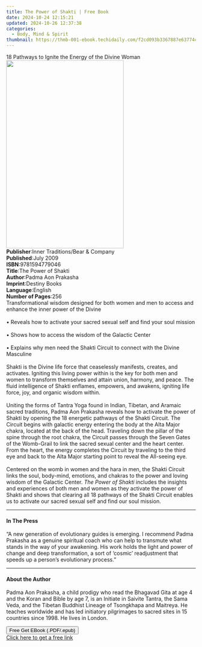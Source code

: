 ```yaml
---
title: The Power of Shakti | Free Book
date: 2024-10-24 12:15:21
updated: 2024-10-26 12:37:38
categories:
  - Body, Mind & Spirit
thumbnail: https://thmb-001-ebook.techidaily.com/f2cd093b3367887e63774c8812b0620cc33a4d2a9d3c66820d444a31102377c3.jpg
---
```

<main id="book-container">
  <div class="flex flex-col">
    <div class="book-brief flex-1 py-6 px-4 sm:p-6 md:py-10 md:px-8">
      <!-- brief-->
      <div class="book-brief-main">
        18 Pathways to Ignite the Energy of the Divine Woman
      </div>
    </div>
    <div
      class="book-meta-info flex-1 grid gap-4 col-start-1 col-end-3 row-start-1 sm:mb-6 sm:grid-cols-4 lg:gap-6 lg:col-start-2 lg:row-end-6 lg:row-span-6 lg:mb-0"
    >
      <div
        class="book-meta-info-left place-content-center mt-4 p-4 text-sm leading-6 col-start-2 col-span-2 dark:text-slate-400"
      >
        <img
          class="w-full h-500 object-cover rounded-lg sm:h-255 sm:col-span-2 lg:col-span-full"
          src="https://img-001-ebook.techidaily.com/45bd2258026c61c547c1b58050d09bc90ea378cf0a6caebee792d7b1ceac720f.jpg"
          alt=""
          width="312"
          height="500"
        />
      </div>
      <div
        class="book-meta-info-right mt-2 col-start-1 row-start-2 col-span-3 self-center"
      >
        <!-- meta data  -->
        <div class="flex flex-col px-4 md:px-8">
          <div class="flex-1">
            <strong>Publisher</strong>:<span class="px-2"
              >Inner Traditions/Bear &amp; Company</span
            >
          </div>
          <div class="flex-1">
            <strong>Published</strong>:<span class="px-2">July 2009</span>
          </div>
          <div class="flex-1">
            <strong>ISBN</strong>:<span class="px-2">9781594779046</span>
          </div>
          <div class="flex-1">
            <strong>Title</strong>:<span class="px-2">The Power of Shakti</span>
          </div>
          <div class="flex-1">
            <strong>Author</strong>:<span class="px-2">Padma Aon Prakasha</span>
          </div>
          <div class="flex-1">
            <strong>Imprint</strong>:<span class="px-2">Destiny Books</span>
          </div>
          <div class="flex-1">
            <strong>Language</strong>:<span class="px-2">English</span>
          </div>
          <div class="flex-1">
            <strong>Number of Pages</strong>:<span class="px-2">256</span>
          </div>
        </div>
      </div>
    </div>
    <div class="book-description flex-1 py-6 px-4 sm:p-6 md:py-10 md:px-8">
      <div class="book-description-main">
        <div accordion-content="" id="description">
          Transformational wisdom designed for both women and men to access and
          enhance the inner power of the Divine <br />
          <br />• Reveals how to activate your sacred sexual self and find your
          soul mission <br />
          <br />• Shows how to access the wisdom of the Galactic Center <br />
          <br />• Explains why men need the Shakti Circuit to connect with the
          Divine Masculine <br />
          <br />Shakti is the Divine life force that ceaselessly manifests,
          creates, and activates. Igniting this living power within is the key
          for both men and women to transform themselves and attain union,
          harmony, and peace. The fluid intelligence of Shakti enflames,
          empowers, and awakens, igniting life force, joy, and organic wisdom
          within. <br />
          <br />Uniting the forms of Tantra Yoga found in Indian, Tibetan, and
          Aramaic sacred traditions, Padma Aon Prakasha reveals how to activate
          the power of Shakti by opening the 18 energetic pathways of the Shakti
          Circuit. The Circuit begins with galactic energy entering the body at
          the Alta Major chakra, located at the back of the head. Traveling down
          the pillar of the spine through the root chakra, the Circuit passes
          through the Seven Gates of the Womb-Grail to link the sacred sexual
          center and the heart center. From the heart, the energy completes the
          Circuit by traveling to the third eye and back to the Alta Major
          starting point to reveal the All-seeing eye. <br />
          <br />Centered on the womb in women and the hara in men, the Shakti
          Circuit links the soul, body-mind, emotions, and chakras to the power
          and loving wisdom of the Galactic Center.
          <i>The Power of Shakti</i> includes the insights and experiences of
          both men and women as they activate the power of Shakti and shows that
          clearing all 18 pathways of the Shakti Circuit enables us to activate
          our sacred sexual self and find our soul mission.
        </div>
        <div class="accordion-fader"></div>
      </div>
    </div>
    <div class="book-excerpts flex-1 py-6 px-4 sm:p-6 md:py-10 md:px-8">
      <!-- excerpts-->
      <div class="book-excerpts-main">
        <hr />
        <h4 class="placeholder placeholder-heading">
          <span>In The Press</span>
        </h4>
        <p>
          “A new generation of evolutionary guides is emerging. I recommend
          Padma Prakasha as a genuine spiritual coach who can help to transmute
          what stands in the way of your awakening. His work holds the light and
          power of change and deep transformation, a sort of ‘cosmic’
          readjustment that speeds up a person’s evolutionary process.”
        </p>
      </div>
    </div>
    <div class="book-about-author flex-1 py-6 px-4 sm:p-6 md:py-10 md:px-8">
      <!-- about author-->
      <div class="book-main-author-main">
        <hr />
        <h4 class="placeholder placeholder-heading">
          <span>About the Author</span>
        </h4>
        <p>
          Padma Aon Prakasha, a child prodigy who read the Bhagavad Gita at age
          4 and the Koran and Bible by age 7, is an Initiate in Saivite Tantra,
          the Sama Veda, and the Tibetan Buddhist Lineage of Tsongkhapa and
          Maitreya. He teaches worldwide and has led initiatory pilgrimages to
          sacred sites in 15 countries since 1998. He lives in London.
        </p>
      </div>
    </div>
    <div class="book-free-get flex-1 py-6 px-4 sm:p-6 md:py-10 md:px-8">
      <button
        id="btn-free-get"
        class="bg-blue-500 hover:bg-blue-700 text-white font-bold py-2 px-4 rounded"
      >
        Free Get EBook (.PDF/.epub)
      </button>
      <div id="countdown-display" class="px-2 text-lg mt-2"></div>
      <a
        id="free-link"
        class="hidden bg-blue-500 hover:bg-blue-700 text-white font-bold py-2 px-4 rounded"
        href="https://www.ebooks.com/en-us/book/95782597/the-power-of-shakti/padma-aon-prakasha/"
        target="_blank"
        >Click here to get a free link</a
      >
    </div>
    <script>
      let countdownTime = 0;
      let countdownInterval = null;
      document
        .getElementById('btn-free-get')
        .addEventListener('click', startCountdown);
      function startCountdown() {
        countdownTime = new Date().getTime() + 60000 * 3;
        countdownInterval = setInterval(updateCountdown, 1000);
        document.getElementById('btn-free-get').disabled = true;
        document
          .getElementById('btn-free-get')
          .classList.add('bg-gray-500', 'cursor-not-allowed');
      }
      function updateCountdown() {
        let currentTime = new Date().getTime();
        let timeLeft = countdownTime - currentTime;
        let secondsLeft = Math.floor(timeLeft / 1000);
        document.getElementById('countdown-display').innerHTML =
          `Remaining time: ${secondsLeft} seconds.`;
        if (secondsLeft <= 0) {
          clearInterval(countdownInterval);
          document.getElementById('btn-free-get').classList.add('hidden');
          document.getElementById('free-link').classList.remove('hidden');
          document.getElementById('countdown-display').innerHTML = '';
        }
      }
    </script>
  </div>
</main>

